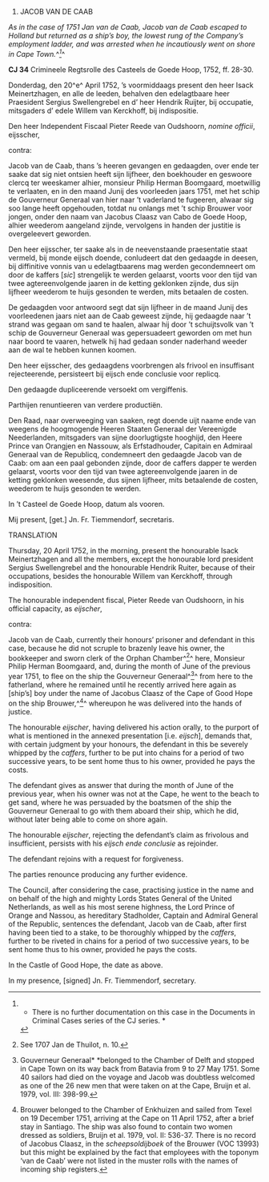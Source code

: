 1.  JACOB VAN DE CAAB

*As in the case of 1751 Jan van de Caab, Jacob van de Caab escaped to
Holland but returned as a ship’s boy, the lowest rung of the Company’s
employment ladder, and was arrested when he incautiously went on shore
in Cape Town.*^*[^1]*^

**CJ 34** Crimineele Regtsrolle des Casteels de Goede Hoop, 1752, ff.
28-30.

Donderdag, den 20^e^ April 1752, ’s voormiddaags present den heer Isack
Meinertzhagen, en alle de leeden, behalven den edelagtbaare heer
Praesident Sergius Swellengrebel en d’ heer Hendrik Ruijter, bij
occupatie, mitsgaders d’ edele Willem van Kerckhoff, bij indispositie.

Den heer Independent Fiscaal Pieter Reede van Oudshoorn, *nomine
officii*, eijsscher,

contra:

Jacob van de Caab, thans ’s heeren gevangen en gedaagden, over ende ter
saake dat sig niet ontsien heeft sijn lijfheer, den boekhouder en
geswoore clercq ter weeskamer alhier, monsieur Philip Herman Boomgaard,
moetwillig te verlaaten, en in den maand Junij des voorleeden jaars
1751, met het schip de Gouverneur Generaal van hier naar ’t vaderland te
fugeeren, alwaar sig soo lange heeft opgehouden, totdat nu onlangs met
’t schip Brouwer voor jongen, onder den naam van Jacobus Claasz van Cabo
de Goede Hoop, alhier weederom aangeland zijnde, vervolgens in handen
der justitie is overgeleevert geworden.

Den heer eijsscher, ter saake als in de neevenstaande praesentatie staat
vermeld, bij monde eijsch doende, conludeert dat den gedaagde in deesen,
bij diffinitive vonnis van u edelagtbaarens mag werden gecondemneert om
door de kaffers \[*sic*\] strengelijk te werden gelaarst, voorts voor
den tijd van twee agtereenvolgende jaaren in de ketting geklonken
zijnde, dus sijn lijfheer weederom te huijs gesonden te werden, mits
betaalen de costen.

De gedaagden voor antwoord segt dat sijn lijfheer in de maand Junij des
voorleedenen jaars niet aan de Caab geweest zijnde, hij gedaagde naar ’t
strand was gegaan om sand te haalen, alwaar hij door ’t schuijtsvolk van
’t schip de Gouverneur Generaal was gepersuadeert geworden om met hun
naar boord te vaaren, hetwelk hij had gedaan sonder naderhand weeder aan
de wal te hebben kunnen koomen.

Den heer eijsscher, des gedaagdens voorbrengen als frivool en
insuffisant rejecteerende, persisteert bij eijsch ende conclusie voor
replicq.

Den gedaagde dupliceerende versoekt om vergiffenis.

Parthijen renuntieeren van verdere productiën.

Den Raad, naar overweeging van saaken, regt doende uijt naame ende van
weegens de hoogmogende Heeren Staaten Generaal der Vereenigde
Neederlanden, mitsgaders van sijne doorlugtigste hooghijd, den Heere
Prince van Orangjen en Nassouw, als Erfstadhouder, Capitain en Admiraal
Generaal van de Republicq, condemneert den gedaagde Jacob van de Caab:
om aan een paal gebonden zijnde, door de caffers dapper te werden
gelaarst, voorts voor den tijd van twee agtereenvolgende jaaren in de
ketting geklonken weesende, dus sijnen lijfheer, mits betaalende de
costen, weederom te huijs gesonden te werden.

In ’t Casteel de Goede Hoop, datum als vooren.

Mij present, \[get.\] Jn. Fr. Tiemmendorf, secretaris.

TRANSLATION

Thursday, 20 April 1752, in the morning, present the honourable Isack
Meinertzhagen and all the members, except the honourable lord president
Sergius Swellengrebel and the honourable Hendrik Ruiter, because of
their occupations, besides the honourable Willem van Kerckhoff, through
indisposition.

The honourable independent fiscal, Pieter Reede van Oudshoorn, in his
official capacity, as *eijscher*,

contra:

Jacob van de Caab, currently their honours’ prisoner and defendant in
this case, because he did not scruple to brazenly leave his owner, the
bookkeeper and sworn clerk of the Orphan Chamber^[^2]^ here, Monsieur
Philip Herman Boomgaard, and, during the month of June of the previous
year 1751, to flee on the ship the Gouverneur Generaal^[^3]^ from here
to the fatherland, where he remained until he recently arrived here
again as \[ship’s\] boy under the name of Jacobus Claasz of the Cape of
Good Hope on the ship Brouwer,^[^4]^ whereupon he was delivered into the
hands of justice.

The honourable *eijscher*, having delivered his action orally, to the
purport of what is mentioned in the annexed presentation \[i.e.
*eijsch*\], demands that, with certain judgment by your honours, the
defendant in this be severely whipped by the *caffers*, further to be
put into chains for a period of two successive years, to be sent home
thus to his owner, provided he pays the costs.

The defendant gives as answer that during the month of June of the
previous year, when his owner was not at the Cape, he went to the beach
to get sand, where he was persuaded by the boatsmen of the ship the
Gouverneur Generaal to go with them aboard their ship, which he did,
without later being able to come on shore again.

The honourable *eijscher*, rejecting the defendant’s claim as frivolous
and insufficient, persists with his *eijsch ende conclusie* as
rejoinder.

The defendant rejoins with a request for forgiveness.

The parties renounce producing any further evidence.

The Council, after considering the case, practising justice in the name
and on behalf of the high and mighty Lords States General of the United
Netherlands, as well as his most serene highness, the Lord Prince of
Orange and Nassou, as hereditary Stadholder, Captain and Admiral General
of the Republic, sentences the defendant, Jacob van de Caab, after first
having been tied to a stake, to be thoroughly whipped by the *caffers*,
further to be riveted in chains for a period of two successive years, to
be sent home thus to his owner, provided he pays the costs.

In the Castle of Good Hope, the date as above.

In my presence, \[signed\] Jn. Fr. Tiemmendorf, secretary.

[^1]: * There is no further documentation on this case in the Documents
    in Criminal Cases series of the CJ series. *

[^2]:  See 1707 Jan de Thuilot, n. 10.

[^3]:  Gouverneur Generaal* *belonged to the Chamber of Delft and
    stopped in Cape Town on its way back from Batavia from 9 to 27 May
    1751. Some 40 sailors had died on the voyage and Jacob was doubtless
    welcomed as one of the 26 new men that were taken on at the Cape,
    Bruijn et al. 1979, vol. III: 398-99.

[^4]:  Brouwer belonged to the Chamber of Enkhuizen and sailed from
    Texel on 19 December 1751, arriving at the Cape on 11 April 1752,
    after a brief stay in Santiago. The ship was also found to contain
    two women dressed as soldiers, Bruijn et al. 1979, vol. II: 536-37.
    There is no record of Jacobus Claasz, in the *scheepsoldijboek* of
    the Brouwer (VOC 13993) but this might be explained by the fact that
    employees with the toponym ‘van de Caab’ were not listed in the
    muster rolls with the names of incoming ship registers.
